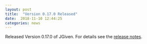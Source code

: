 ```yaml
---
layout: post
title:  "Version 0.17.0 Released"
date:  2018-11-10 12:44:25
categories: news
---
```


Released Version 0.17.0 of JGiven. For details see the [release notes](https://github.com/TNG/JGiven/releases/tag/v0.17.0).

[jgiven-gh]: https://github.com/TNG/JGiven
[jgiven]:    https://jgiven.org
